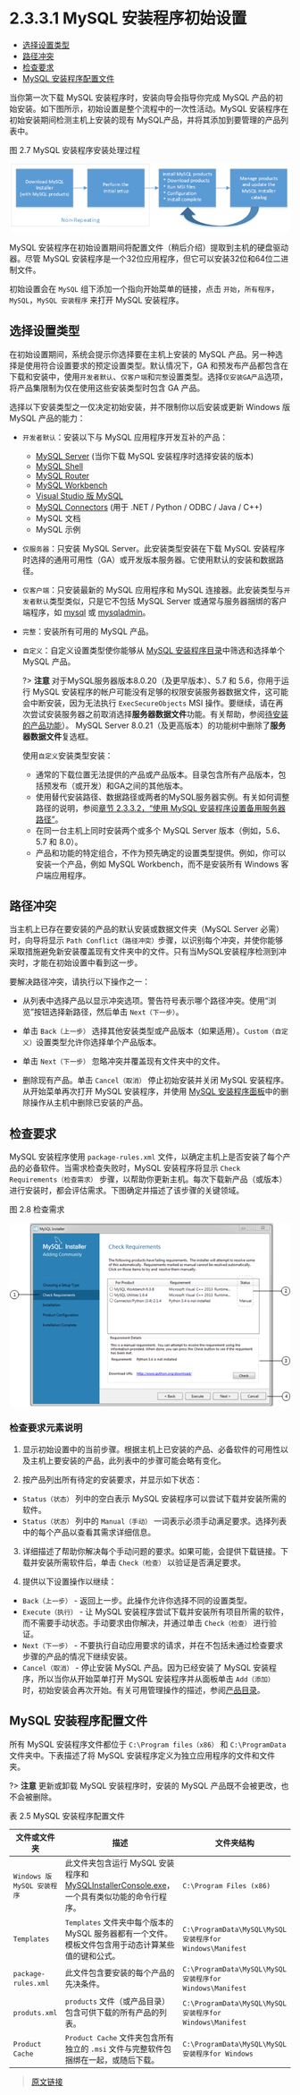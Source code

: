 # 2.3.3.1 MySQL 安装程序初始设置

- [选择设置类型](/2/2.3/2.3.3/2.3.3.1/mysql-installer-setup?id=选择设置类型)
- [路径冲突](/2/2.3/2.3.3/2.3.3.1/mysql-installer-setup?id=路径冲突)
- [检查要求](/2/2.3/2.3.3/2.3.3.1/mysql-installer-setup?id=检查要求)
- [MySQL 安装程序配置文件](/2/2.3/2.3.3/2.3.3.1/mysql-installer-setup?id=MySQL-安装程序配置文件)

当你第一次下载 MySQL 安装程序时，安装向导会指导你完成 MySQL 产品的初始安装。如下图所示，初始设置是整个流程中的一次性活动。MySQL 安装程序在初始安装期间检测主机上安装的现有 MySQL产品，并将其添加到要管理的产品列表中。

图 2.7 MySQL 安装程序安装处理过程

![MySQL 安装程序Process Overview](../../../_media/mi-process-overview.png)

MySQL 安装程序在初始设置期间将配置文件（稍后介绍）提取到主机的硬盘驱动器。尽管 MySQL 安装程序是一个32位应用程序，但它可以安装32位和64位二进制文件。

初始设置会在 `MySQL` 组下添加一个指向开始菜单的链接，点击 `开始`，`所有程序`，`MySQL`，`MySQL 安装程序` 来打开 MySQL 安装程序。

## 选择设置类型

在初始设置期间，系统会提示你选择要在主机上安装的 MySQL 产品。另一种选择是使用符合设置要求的预定设置类型。默认情况下，GA 和预发布产品都包含在下载和安装中，使用`开发者默认`、`仅客户端`和`完整`设置类型。选择`仅安装GA产品`选项，将产品集限制为仅在使用这些安装类型时包含 GA 产品。

选择以下安装类型之一仅决定初始安装，并不限制你以后安装或更新 Windows 版 MySQL 产品的能力：

- `开发者默认`：安装以下与 MySQL 应用程序开发互补的产品：

  - [MySQL Server](https://dev.mysql.com/doc/) (当你下载 MySQL 安装程序时选择安装的版本)
  - [MySQL Shell](https://dev.mysql.com/doc/mysql-shell/8.0/en/)
  - [MySQL Router](https://dev.mysql.com/doc/mysql-router/8.0/en/)
  - [MySQL Workbench](/31/workbench)
  - [Visual Studio 版 MySQL](https://dev.mysql.com/doc/visual-studio/en/)
  - [MySQL Connectors](https://dev.mysql.com/doc/index-connectors.html) (用于 .NET / Python / ODBC / Java / C++)
  - MySQL 文档
  - MySQL 示例

- `仅服务器`：只安装 MySQL Server。此安装类型安装在下载 MySQL 安装程序时选择的通用可用性（GA）或开发版本服务器。它使用默认的安装和数据路径。

- `仅客户端`：只安装最新的 MySQL 应用程序和 MySQL 连接器。此安装类型与`开发者默认`类型类似，只是它不包括 MySQL Server 或通常与服务器捆绑的客户端程序，如 [mysql](/4/4.5/4.5.1/mysql) 或 [mysqladmin](/4/4.5/4.5.2/mysqladmin)。

- `完整`：安装所有可用的 MySQL 产品。

- `自定义`：自定义设置类型使你能够从 [MySQL 安装程序目录](/2/2.3/2.3.4/2.3.3.4/mysql-installer-catalog-dashboard?id=产品目录)中筛选和选择单个 MySQL 产品。

  ?> **注意** 对于MySQL服务器版本8.0.20（及更早版本）、5.7 和 5.6，你用于运行 MySQL 安装程序的帐户可能没有足够的权限安装服务器数据文件，这可能会中断安装，因为无法执行 `ExecSecureObjects` MSI 操作。要继续，请在再次尝试安装服务器之前取消选择**服务器数据文件**功能。有关帮助，参阅[待安装的产品功能](/2/2.3/2.3.3/2.3.3.3/mysql-installer-workflow)）。
  MySQL Server 8.0.21（及更高版本）的功能树中删除了**服务器数据文件**复选框。

  使用`自定义`安装类型安装：

  - 通常的下载位置无法提供的产品或产品版本。目录包含所有产品版本，包括预发布（或开发）和GA之间的其他版本。
  - 使用替代安装路径、数据路径或两者的MySQL服务器实例。有关如何调整路径的说明，参阅[章节 2.3.3.2，“使用 MySQL 安装程序设置备用服务器路径”](/2/2.3/2.3.3/2.3.3.2/mysql-installer-change-path-proc)。
  - 在同一台主机上同时安装两个或多个 MySQL Server 版本（例如，5.6、5.7 和 8.0）。
  - 产品和功能的特定组合，不作为预先确定的设置类型提供。例如，你可以安装一个产品，例如 MySQL Workbench，而不是安装所有 Windows 客户端应用程序。

## 路径冲突

当主机上已存在要安装的产品的默认安装或数据文件夹（MySQL Server 必需）时，向导将显示 `Path Conflict（路径冲突）`步骤，以识别每个冲突，并使你能够采取措施避免新安装覆盖现有文件夹中的文件。只有当MySQL安装程序检测到冲突时，才能在初始设置中看到这一步。

要解决路径冲突，请执行以下操作之一：

- 从列表中选择产品以显示冲突选项。警告符号表示哪个路径冲突。使用“浏览”按钮选择新路径，然后单击 `Next（下一步）`。

- 单击 `Back（上一步）` 选择其他安装类型或产品版本（如果适用）。`Custom（自定义）`设置类型允许你选择单个产品版本。

- 单击  `Next（下一步）` 忽略冲突并覆盖现有文件夹中的文件。

- 删除现有产品。单击 `Cancel（取消）` 停止初始安装并关闭 MySQL 安装程序。从开始菜单再次打开 MySQL 安装程序，并使用 [MySQL 安装程序面板](/2/2.3/2.3.3/2.3.3.4/mysql-installer-catalog-dashboard?id=MySQL-安装程序面板)中的删除操作从主机中删除已安装的产品。

## 检查要求

MySQL 安装程序使用 `package-rules.xml` 文件，以确定主机上是否安装了每个产品的必备软件。当需求检查失败时，MySQL 安装程序将显示 `Check Requirements（检查需求）` 步骤，以帮助你更新主机。每次下载新产品（或版本）进行安装时，都会评估需求。下图确定并描述了该步骤的关键领域。

图 2.8 检查需求

![Check Requirements](../../../_media/mi-requirements-annotated.png)

### 检查要求元素说明

1. 显示初始设置中的当前步骤。根据主机上已安装的产品、必备软件的可用性以及主机上要安装的产品，此列表中的步骤可能会略有变化。

2. 按产品列出所有待定的安装要求，并显示如下状态：

- `Status（状态）` 列中的空白表示 MySQL 安装程序可以尝试下载并安装所需的软件。
- `Status（状态）` 列中的 `Manual（手动）` 一词表示必须手动满足要求。选择列表中的每个产品以查看其需求详细信息。

3. 详细描述了帮助你解决每个手动问题的要求。如果可能，会提供下载链接。下载并安装所需软件后，单击 `Check（检查）` 以验证是否满足要求。

4. 提供以下设置操作以继续：

- `Back（上一步）` - 返回上一步。此操作允许你选择不同的设置类型。
- `Execute（执行）` - 让 MySQL 安装程序尝试下载并安装所有项目所需的软件，而不需要手动状态。手动要求由你解决，并通过单击 `Check（检查）` 进行验证。
- `Next（下一步）` - 不要执行自动应用要求的请求，并在不包括未通过检查要求步骤的产品的情况下继续安装。
- `Cancel（取消）` - 停止安装 MySQL 产品。因为已经安装了 MySQL 安装程序，所以当你从开始菜单打开 MySQL 安装程序并从面板单击 `Add（添加）` 时，初始安装会再次开始。有关可用管理操作的描述，参阅[产品目录](/2/2.3/2.3.3/2.3.3.4/mysql-installer-catalog-dashboard?id=产品目录)。

## MySQL 安装程序配置文件

所有 MySQL 安装程序文件都位于 `C:\Program files（x86）` 和 `C:\ProgramData` 文件夹中。下表描述了将 MySQL 安装程序定义为独立应用程序的文件和文件夹。

?> **注意** 更新或卸载 MySQL 安装程序时，安装的 MySQL 产品既不会被更改，也不会被删除。

表 2.5 MySQL 安装程序配置文件

|文件或文件夹|描述|文件夹结构|
|--|--|--|
|`Windows 版 MySQL 安装程序`|此文件夹包含运行 MySQL 安装程序和 [MySQLInstallerConsole.exe](/2/2.3/2.3.3/2.3.3.5/MySQLInstallerConsole)，一个具有类似功能的命令行程序。|`C:\Program Files (x86)`|
|`Templates`|`Templates` 文件夹中每个版本的 MySQL 服务器都有一个文件。模板文件包含用于动态计算某些值的键和公式。|`C:\ProgramData\MySQL\MySQL 安装程序for Windows\Manifest`|
|`package-rules.xml`|此文件包含要安装的每个产品的先决条件。|`C:\ProgramData\MySQL\MySQL 安装程序for Windows\Manifest`|
|`produts.xml`|`products` 文件（或产品目录）包含可供下载的所有产品的列表。|`C:\ProgramData\MySQL\MySQL 安装程序for Windows\Manifest`|
|`Product Cache`|`Product Cache` 文件夹包含所有独立的 `.msi` 文件与完整软件包捆绑在一起，或随后下载。|`C:\ProgramData\MySQL\MySQL 安装程序for Windows`|

> [原文链接](https://dev.mysql.com/doc/refman/8.0/en/mysql-installer-setup.html)
